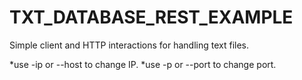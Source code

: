 # TXT_DATABASE_REST_EXAMPLE
Simple client and HTTP interactions for handling text files.

*use -ip or --host to change IP.
*use -p or --port to change port.
